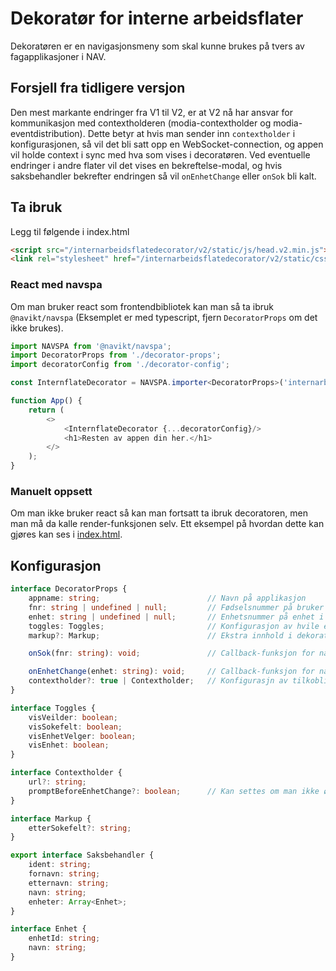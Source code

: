 # Dekoratør for interne arbeidsflater
Dekoratøren er en navigasjonsmeny som skal kunne brukes på tvers av fagapplikasjoner i NAV.

## Forsjell fra tidligere versjon
Den mest markante endringer fra V1 til V2, er at V2 nå har ansvar for kommunikasjon med contextholderen (modia-contextholder og modia-eventdistribution).
Dette betyr at hvis man sender inn `contextholder` i konfigurasjonen, så vil det bli satt opp en WebSocket-connection, 
og appen vil holde context i sync med hva som vises i decoratøren. 
Ved eventuelle endringer i andre flater vil det vises en bekreftelse-modal, og hvis saksbehandler bekrefter endringen så vil `onEnhetChange` eller `onSok` bli kalt. 


## Ta ibruk

Legg til følgende i index.html
```html
<script src="/internarbeidsflatedecorator/v2/static/js/head.v2.min.js"></script>
<link rel="stylesheet" href="/internarbeidsflatedecorator/v2/static/css/main.css" />
```

### React med navspa
Om man bruker react som frontendbibliotek kan man så ta ibruk `@navikt/navspa` (Eksemplet er med typescript, fjern `DecoratorProps` om det ikke brukes).
```typescript jsx
import NAVSPA from '@navikt/navspa';
import DecoratorProps from './decorator-props';
import decoratorConfig from './decorator-config';

const InternflateDecorator = NAVSPA.importer<DecoratorProps>('internarbeidsflatefs');

function App() {
    return (
        <>
            <InternflateDecorator {...decoratorConfig}/>
            <h1>Resten av appen din her.</h1>
        </>
    );
}
```

### Manuelt oppsett
Om man ikke bruker react så kan man fortsatt ta ibruk decoratoren, men man må da kalle render-funksjonen selv.
Ett eksempel på hvordan dette kan gjøres kan ses i [index.html](public/index.html).

## Konfigurasjon


```typescript jsx
interface DecoratorProps {
    appname: string;                        // Navn på applikasjon
    fnr: string | undefined | null;         // Fødselsnummer på bruker i context. NB, endring av denne medfører oppdatering av context 
    enhet: string | undefined | null;       // Enhetsnummer på enhet i context. NB, endring av denne medfører oppdatering av context
    toggles: Toggles;                       // Konfigurasjon av hvile elementer som skal vises i dekoratøren
    markup?: Markup;                        // Ekstra innhold i dekoratøren, kan brukes om man trenger å legge en knapp innenfor dekoratøren

    onSok(fnr: string): void;               // Callback-funksjon for når man skal bytte bruker (blir kalt etter bekreftelse-modal, eller ved direkte søk i søkefeltet)

    onEnhetChange(enhet: string): void;     // Callback-funksjon for når man skal bytte enhet (blir kalt etter beksreftelse-modal, eller ved direkte endring i enhets-dropdown)
    contextholder?: true | Contextholder;   // Konfigurasjn av tilkobling til contextholder. true; use default. Om man sender inn objekt så kan man overstyre url og om enhet skal generere bekreftelsemodal. Om den ikke settes vil man ikke bruke contextholder.
}

interface Toggles {
    visVeilder: boolean;
    visSokefelt: boolean;
    visEnhetVelger: boolean;
    visEnhet: boolean;
}

interface Contextholder {
    url?: string;
    promptBeforeEnhetChange?: boolean;      // Kan settes om man ikke ønsker bekreftelse-modal ved enhets-endringer
}

interface Markup {
    etterSokefelt?: string;
}

export interface Saksbehandler {
    ident: string;
    fornavn: string;
    etternavn: string;
    navn: string;
    enheter: Array<Enhet>;
}

interface Enhet {
    enhetId: string;
    navn: string;
}
```